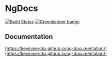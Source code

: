# NgDocs

[![Build Status](https://travis-ci.org/kevinmerckx/ng-documentation.svg?branch=develop)](https://travis-ci.org/kevinmerckx/ng-documentation)
[![Greenkeeper badge](https://badges.greenkeeper.io/kevinmerckx/ng-documentation.svg)](https://greenkeeper.io/)

## Documentation

[https://kevinmerckx.github.io/ng-documentation/](https://kevinmerckx.github.io/ng-documentation/)

